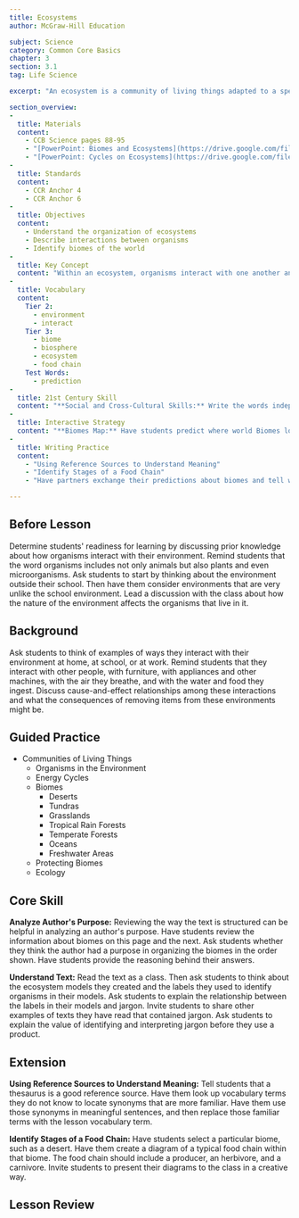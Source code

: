```yaml
---
title: Ecosystems
author: McGraw-Hill Education

subject: Science
category: Common Core Basics
chapter: 3
section: 3.1
tag: Life Science

excerpt: "An ecosystem is a community of living things adapted to a specific environment. There are a variety of ecosystems on land and in water. Biomes are major ecological communities, identified by where they exist geographically. This lesson discusses the organization of ecosystems and describes the biomes of the world."

section_overview:
-
  title: Materials
  content:
    - CCB Science pages 88-95
    - "[PowerPoint: Biomes and Ecosystems](https://drive.google.com/file/d/0B3qyIxugPt-kZEhWNkx1Y19pVkk/view?usp=sharing)"
    - "[PowerPoint: Cycles on Ecosystems](https://drive.google.com/file/d/0B3qyIxugPt-kdW5kRmFHYUx3anc/view?usp=sharing)"
-
  title: Standards
  content:
    - CCR Anchor 4
    - CCR Anchor 6
-
  title: Objectives
  content:
    - Understand the organization of ecosystems
    - Describe interactions between organisms
    - Identify biomes of the world
-
  title: Key Concept
  content: "Within an ecosystem, organisms interact with one another and with nonliving things in their environment."
-
  title: Vocabulary
  content:
    Tier 2:
      - environment
      - interact
    Tier 3:
      - biome
      - biosphere
      - ecosystem
      - food chain
    Test Words:
      - prediction
-
  title: 21st Century Skill
  content: "**Social and Cross-Cultural Skills:** Write the words independently and collaboratively on the board. Ask students to explain what these words mean when they are applied to how people work. Invite students to give examples of times they have worked collaboratively to complete a project. Then read the text in the sidebar as a class. Ask students to consider the text and the examples they shared to answer the following questions: How do sharing your ideas and considering people's responses to those ideas challenge you to be more creative? How does sharing responsibility for completing a task increase a group's productivity?"
-
  title: Interactive Strategy
  content: "**Biomes Map:** Have students predict where world Biomes located. Gather information from the text and label where biomes are located. Check student responses using PowerPoint."
-
  title: Writing Practice
  content:
    - "Using Reference Sources to Understand Meaning"
    - "Identify Stages of a Food Chain"
    - "Have partners exchange their predictions about biomes and tell why the predictions did or did not match the text."

---
```

## Before Lesson

Determine students' readiness for learning by discussing prior knowledge about how organisms interact with their environment. Remind students that the word organisms includes not only animals but also plants and even microorganisms. Ask students to start by thinking about the environment outside their school. Then have them consider environments that are very unlike the school environment. Lead a discussion with the class about how the nature of the environment affects the organisms that live in it.

## Background

Ask students to think of examples of ways they interact with their environment at home, at school, or at work. Remind students that they interact with other people, with furniture, with appliances and other machines, with the air they breathe, and with the water and food they ingest. Discuss cause-and-effect relationships among these interactions and what the consequences of removing items from these environments might be.

## Guided Practice

- Communities of Living Things
  - Organisms in the Environment
  - Energy Cycles
  - Biomes
    - Deserts
    - Tundras
    - Grasslands
    - Tropical Rain Forests
    - Temperate Forests
    - Oceans
    - Freshwater Areas
  - Protecting Biomes
  - Ecology

## Core Skill

**Analyze Author's Purpose:** Reviewing the way the text is structured can be helpful in analyzing an author's purpose. Have students review the information about biomes on this page and the next. Ask students whether they think the author had a purpose in organizing the biomes in the order shown. Have students provide the reasoning behind their answers.

**Understand Text:** Read the text as a class. Then ask students to think about the ecosystem models they created and the labels they used to identify organisms in their models. Ask students to explain the relationship between the labels in their models and jargon. Invite students to share other examples of texts they have read that contained jargon. Ask students to explain the value of identifying and interpreting jargon before they use a product.

## Extension

**Using Reference Sources to Understand Meaning:** Tell students that a thesaurus is a good reference source. Have them look up vocabulary terms they do not know to locate synonyms that are more familiar. Have them use those synonyms in meaningful sentences, and then replace those familiar terms with the lesson vocabulary term.

**Identify Stages of a Food Chain:** Have students select a particular biome, such as a desert. Have them create a diagram of a typical food chain within that biome. The food chain should include a producer, an herbivore, and a carnivore. Invite students to present their diagrams to the class in a creative way.

## Lesson Review
